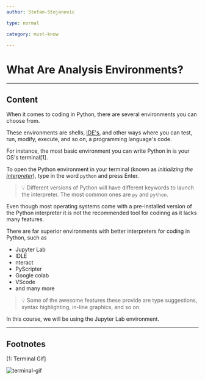 ```yaml
---
author: Stefan-Stojanovic

type: normal

category: must-know

---
```


# What Are Analysis Environments?

---
## Content

When it comes to coding in Python, there are several environments you can choose from.

These environments are shells, [IDE's](https://www.enki.com/glossary/general/ide), and other ways where you can test, run, modify, execute, and so on, a programming language's code.

For instance, the most basic environment you can write Python in is your OS's terminal[1]. 

To open the Python environment in your terminal (known as *initializing the [interpreter](https://www.enki.com/glossary/general/interpreter)*), type in the word `python` and press Enter.

> 💡 Different versions of Python will have different keywords to launch the interpreter. The most common ones are `py` and `python`.

Even though most operating systems come with a pre-installed version of the Python interpreter it is not the recommended tool for codinng as it lacks many features.

There are far superior environments with better interpreters for coding in Python, such as
- Jupyter Lab
- IDLE
- nteract
- PyScripter
- Google colab
- VScode
- and many more

> 💡 Some of the awesome features these provide are type suggestions, syntax highlighting, in-line graphics, and so on.

In this course, we will be using the Jupyter Lab environment.

---
## Footnotes

[1: Terminal Gif]

![terminal-gif](https://img.enkipro.com/0bf78b2222dca114a879cc242715adc3.gif)
